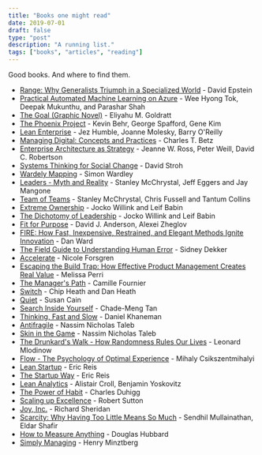 ```yaml
---
title: "Books one might read"
date: 2019-07-01
draft: false
type: "post"
description: "A running list."
tags: ["books", "articles", "reading"]
---
```


Good books. And where to find them.

* [Range: Why Generalists Triumph in a Specialized World](https://www.penguinrandomhouse.com/books/550188/range-by-david-epstein/) - David Epstein
* [Practical Automated Machine Learning on Azure](http://shop.oreilly.com/product/0636920269885.do) - Wee Hyong Tok, Deepak Mukunthu, and Parashar Shah
* [The Goal (Graphic Novel)](https://www.amazon.com/Goal-Business-Graphic-Novel/dp/0884272079) - Eliyahu M. Goldratt
* [The Phoenix Project](https://itrevolution.com/book/the-phoenix-project/) - Kevin Behr, George Spafford, Gene Kim
* [Lean Enterprise](http://shop.oreilly.com/product/0636920030355.do) - Jez Humble, Joanne Molesky, Barry O'Reilly
* [Managing Digital: Concepts and Practices](https://publications.opengroup.org/g183) - Charles T. Betz
* [Enterprise Architecture as Strategy](https://www.oreilly.com/library/view/enterprise-architecture-as/9781422148174/) - Jeanne W. Ross, Peter Weill, David C. Robertson
* [Systems Thinking for Social Change](https://www.chelseagreen.com/product/systems-thinking-for-social-change/) - David Stroh
* [Wardely Mapping](https://medium.com/wardleymaps/on-being-lost-2ef5f05eb1ec) - Simon Wardley
* [Leaders - Myth and Reality](https://www.penguinrandomhouse.com/books/565887/leaders-by-general-stanley-mcchrystal/) - Stanley McChrystal, Jeff Eggers and Jay Mangone
* [Team of Teams](https://www.mcchrystalgroup.com/insights-2/teamofteams/) - Stanley McChrystal, Chris Fussell and Tantum Collins
* [Extreme Ownership](https://echelonfront.com/extreme-ownership/) - Jocko Willink and Leif Babin
* [The Dichotomy of Leadership](https://echelonfront.com/dichotomy-of-leadership/) - Jocko Willink and Leif Babin
* [Fit for Purpose](https://www.fitterforpurpose.com/) - David J. Anderson, Alexei Zheglov
* [FIRE: How Fast, Inexpensive, Restrained, and Elegant Methods Ignite Innovation](https://www.amazon.com/FIRE-Inexpensive-Restrained-Elegant-Innovation/dp/006230190X) - Dan Ward
* [The Field Guide to Understanding Human Error](https://www.amazon.com/Field-Guide-Understanding-Human-Error/dp/0754648257) - Sidney Dekker
* [Accelerate](https://www.amazon.com/Accelerate-Software-Performing-Technology-Organizations/dp/1942788339/) - Nicole Forsgren
* [Escaping the Build Trap: How Effective Product Management Creates Real Value](https://www.amazon.com/Escaping-Build-Trap-Effective-Management/dp/149197379X) - Melissa Perri
* [The Manager's Path](http://shop.oreilly.com/product/0636920056843.do) - Camille Fournier
* [Switch](https://heathbrothers.com/books/switch/) - Chip Heath and Dan Heath
* [Quiet](https://www.quietrev.com/quiet-the-book/) - Susan Cain
* [Search Inside Yourself](https://www.harpercollins.com/9780062116925/search-inside-yourself/) - Chade-Meng Tan
* [Thinking, Fast and Slow](https://us.macmillan.com/books/9780374533557) - Daniel Khaneman
* [Antifragile](https://www.penguinrandomhouse.com/books/176227/antifragile-by-nassim-nicholas-taleb/) - Nassim Nicholas Taleb
* [Skin in the Game](https://www.penguinrandomhouse.com/books/537828/skin-in-the-game-by-nassim-nicholas-taleb/) - Nassim Nicholas Taleb
* [The Drunkard's Walk - How Randomness Rules Our Lives](https://www.penguinrandomhouse.com/books/115699/the-drunkards-walk-by-leonard-mlodinow/) - Leonard Mlodinow
* [Flow - The Psychology of Optimal Experience](https://www.harpercollins.com/9780061339202/flow/) - Mihaly Csikszentmihalyi 
* [Lean Startup](http://theleanstartup.com/book) - Eric Reis
* [The Startup Way](http://www.thestartupway.com/) - Eric Reis
* [Lean Analytics](http://leananalyticsbook.com/) - Alistair Croll, Benjamin Yoskovitz
* [The Power of Habit](https://charlesduhigg.com/the-power-of-habit/) - Charles Duhigg
* [Scaling up Excellence](https://www.penguinrandomhouse.com/books/222302/scaling-up-excellence-by-robert-i-sutton-and-huggy-rao/) - Robert Sutton
* [Joy, Inc.](https://www.penguinrandomhouse.com/books/312832/joy-inc-by-richard-sheridan/) - Richard Sheridan
* [Scarcity: Why Having Too Little Means So Much](https://www.hks.harvard.edu/centers/cid/publications/books/scarcity-why-having-too-little-means-so-much) - Sendhil Mullainathan, Eldar Shafir
* [How to Measure Anything](https://www.howtomeasureanything.com/) - Douglas Hubbard
* [Simply Managing](https://mintzberg.org/books/simply-managing) - Henry Minztberg
